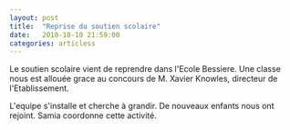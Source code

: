 ```yaml
---
layout: post
title:  "Reprise du soutien scolaire"
date:   2010-10-10 21:59:00
categories: articless
---
```


Le soutien scolaire vient de reprendre dans l'Ecole Bessiere. Une classe nous est allouée grace au concours de M. Xavier Knowles, directeur de l'Etablissement.

L'equipe s'installe et cherche à grandir. De nouveaux enfants nous ont rejoint. Samia coordonne cette activité.
